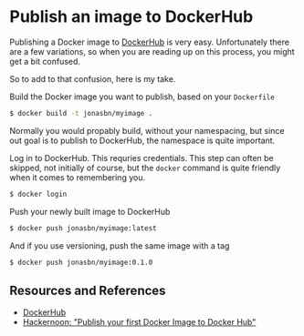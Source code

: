 # Publish an image to DockerHub

Publishing a Docker image to [DockerHub][dockerhub] is very easy. Unfortunately there are a few variations, so when you are reading up on this process, you might get a bit confused.

So to add to that confusion, here is my take.

Build the Docker image you want to publish, based on your `Dockerfile`

```bash
$ docker build -t jonasbn/myimage .
```

Normally you would propably build, without your namespacing, but since out goal is to publish to DockerHub, the namespace is quite important.

Log in to DockerHub. This requries credentials. This step can often be skipped, not initially of course, but the `docker` command is quite friendly when it comes to remembering you.

```bash
$ docker login
```

Push your newly built image to DockerHub

```bash
$ docker push jonasbn/myimage:latest
```

And if you use versioning, push the same image with a tag

```bash
$ docker push jonasbn/myimage:0.1.0
```

## Resources and References

- [DockerHub][dockerhub]
- [Hackernoon: "Publish your first Docker Image to Docker Hub"](https://hackernoon.com/publish-your-docker-image-to-docker-hub-10b826793faf)

[dockerhub]: https://hub.docker.com/

